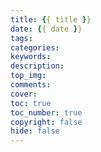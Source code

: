 ```yaml
---
title: {{ title }}
date: {{ date }}
tags:
categories:
keywords:
description:
top_img: 
comments: 
cover: 
toc: true
toc_number: true
copyright: false
hide: false
---
```

